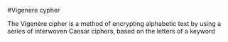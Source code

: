 #Vigenere cypher

The Vigenère cipher is a method of encrypting alphabetic text by using a series of interwoven Caesar ciphers, based on the letters of a keyword

